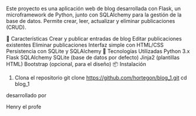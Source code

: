 Este proyecto es una aplicación web de blog desarrollada con Flask, un microframework de Python, junto con SQLAlchemy para la gestión de la base de datos. Permite crear, leer, actualizar y eliminar publicaciones (CRUD).

🚀 Características
Crear y publicar entradas de blog
Editar publicaciones existentes
Eliminar publicaciones
Interfaz simple con HTML/CSS
Persistencia con SQLite y SQLAlchemy
🧰 Tecnologías Utilizadas
Python 3.x
Flask
SQLAlchemy
SQLite (base de datos por defecto)
Jinja2 (plantillas HTML)
Bootstrap (opcional, para el diseño)
📦 Instalación
1. Clona el repositorio
git clone https://github.com/hortegon/blog_1.git
cd blog_1

desarrollado por

Henry el profe

